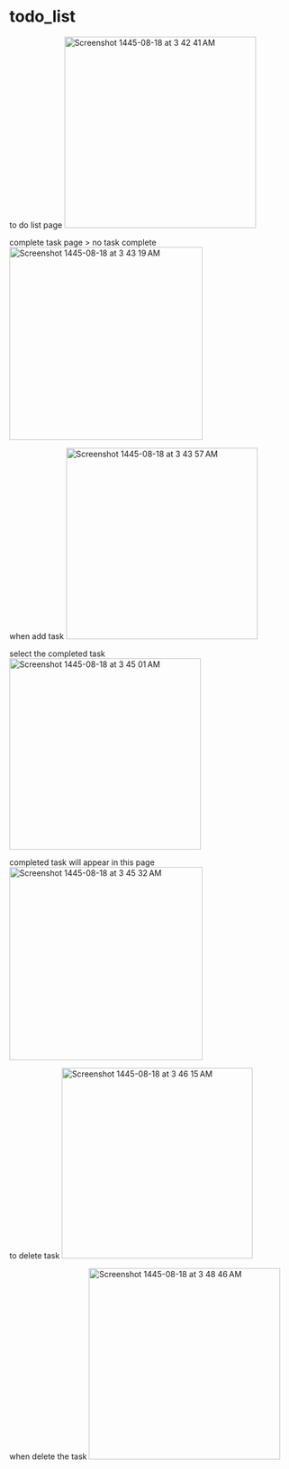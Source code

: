 # todo_list

to do list page
<img width="340" alt="Screenshot 1445-08-18 at 3 42 41 AM" src="https://github.com/maramnaif/Assignment-3/assets/123784913/0f32bd50-a1dc-4976-8758-496573704a00">

complete task page > no task complete
<img width="343" alt="Screenshot 1445-08-18 at 3 43 19 AM" src="https://github.com/maramnaif/Assignment-3/assets/123784913/421eaefa-abaf-407b-a06b-8bc9aae54e00">

when add task
<img width="340" alt="Screenshot 1445-08-18 at 3 43 57 AM" src="https://github.com/maramnaif/Assignment-3/assets/123784913/c0ce970d-12cf-4bf9-a2b8-4703ea12a15c">

select the completed task
<img width="340" alt="Screenshot 1445-08-18 at 3 45 01 AM" src="https://github.com/maramnaif/Assignment-3/assets/123784913/77c0bbce-bcf9-4e06-9093-e7169fdee1f9">

completed task will appear in this page
<img width="343" alt="Screenshot 1445-08-18 at 3 45 32 AM" src="https://github.com/maramnaif/Assignment-3/assets/123784913/50d4e58b-909c-48dc-8ad9-64acb2a56d03">

to delete task
<img width="339" alt="Screenshot 1445-08-18 at 3 46 15 AM" src="https://github.com/maramnaif/Assignment-3/assets/123784913/ddddd031-1267-4168-8cd6-81a99deb1204">

when delete the task
<img width="340" alt="Screenshot 1445-08-18 at 3 48 46 AM" src="https://github.com/maramnaif/Assignment-3/assets/123784913/516698c7-633d-47d2-9986-2a299737eb50">
